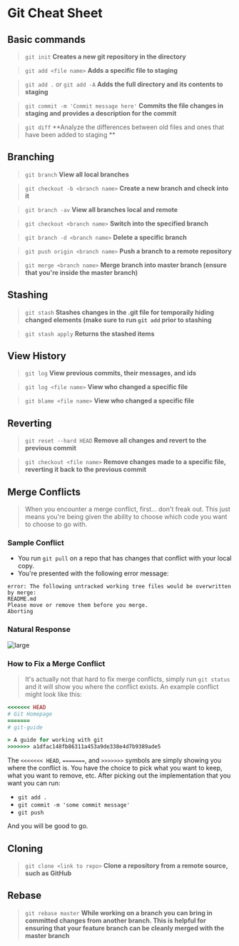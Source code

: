 # Git Cheat Sheet

## Basic commands

> `git init` **Creates a new git repository in the directory**

> `git add <file name>` **Adds a specific file to staging**

> `git add .` or `git add -A` **Adds the full directory and its contents to staging**

> `git commit -m 'Commit message here'` **Commits the file changes in staging and provides a description for the commit**

> `git diff` **Analyze the differences between old files and ones that have been added to staging **

## Branching

> `git branch` **View all local branches**

> `git checkout -b <branch name>` **Create a new branch and check into it**

> `git branch -av` **View all branches local and remote**

> `git checkout <branch name>` **Switch into the specified branch**

> `git branch -d <branch name>` **Delete a specific branch**

> `git push origin <branch name>` **Push a branch to a remote repository**

> `git merge <branch name>` **Merge branch into master branch (ensure that you're inside the master branch)**

## Stashing

> `git stash` **Stashes changes in the .git file for temporaily hiding changed elements (make sure to run `git add` prior to stashing**

> `git stash apply` **Returns the stashed items**

## View History

> `git log` **View previous commits, their messages, and ids**

> `git log <file name>` **View who changed a specific file**

> `git blame <file name>` **View who changed a specific file**

## Reverting

> `git reset --hard HEAD` **Remove all changes and revert to the previous commit**

> `git checkout <file name>` **Remove changes made to a specific file, reverting it back to the previous commit**

## Merge Conflicts

> When you encounter a merge conflict, first... don't freak out. This just means you're being given the ability to choose which code you want to choose to go with.

### Sample Conflict

-   You run `git pull` on a repo that has changes that conflict with your local copy.
-   You're presented with the following error message:

```
error: The following untracked working tree files would be overwritten by merge:
README.md
Please move or remove them before you merge.
Aborting
```

### Natural Response

![large](https://s3.amazonaws.com/devcamp-static/images/cagey.jpg)

### How to Fix a Merge Conflict

> It's actually not that hard to fix merge conflicts, simply run `git status` and it will show you where the conflict exists. An example conflict might look like this:

```ruby
<<<<<<< HEAD
# Git Homepage
=======
# git-guide

> A guide for working with git
>>>>>>> a1dfac148fb86311a453a9de338e4d7b9389ade5
```

The `<<<<<<< HEAD`, `=======`, and `>>>>>>>` symbols are simply showing you where the conflict is. You have the choice to pick what you want to keep, what you want to remove, etc. After picking out the implementation that you want you can run:

-   `git add .`
-   `git commit -m 'some commit message'`
-   `git push`

And you will be good to go.

## Cloning

> `git clone <link to repo>` **Clone a repository from a remote source, such as GitHub**

## Rebase

> `git rebase master` **While working on a branch you can bring in committed changes from another branch. This is helpful for ensuring that your feature branch can be cleanly merged with the master branch**
